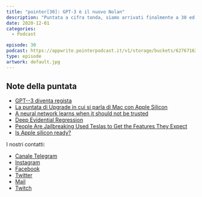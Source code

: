 ```yaml
---
title: "pointer[30]: GPT-3 è il nuovo Nolan"
description: "Puntata a cifra tonda, siamo arrivati finalmente a 30 ed è un traguardo importante per noi in questo 2020 che si sta per concludere. Anche per questa puntata siamo solamente noi tre e discutiamo di GPT-3, di Apple Silicon, di Tesla, di Satispay, di Shortcuts e di Neural Networks. Insomma, la classica puntata che comincia con 'Oggi finiamo presto che non abbiamo molto da raccontare' e che poi dura più di un'ora. Buon ascolto!"
date: 2020-12-01
categories:
  - Podcast

episode: 30
podcast: https://appwrite.pointerpodcast.it/v1/storage/buckets/627671639088838cd12f/files/c6585d67-ae34-4bf9-b09b-1b384ac5c552/view?project=6276715aaae4d6008ec9
type: episode
artwork: default.jpg
---
```


## Note della puntata

<!-- wp:list -->
<ul><li><a href="https://www.digitaltrends.com/features/solicitors-gpt3-future-of-filmmaking/">GPT--3 diventa regista</a></li><li><a href="https://www.relay.fm/upgrade/326">La puntata di Upgrade in cui si parla di Mac con Apple Silicon</a></li><li><a href="https://news.mit.edu/2020/neural-network-uncertainty-1120">A neural network learns when it should not be trusted</a></li><li><a href="http://www.mit.edu/~amini/pubs/pdf/deep-evidential-regression.pdf">Deep Evidential Regression</a></li><li><a href="https://www.vice.com/en/article/y3mb3w/people-are-jailbreaking-used-teslas-to-get-the-features-they-expect">People Are Jailbreaking Used Teslas to Get the Features They&nbsp;Expect</a></li><li><a href="https://isapplesiliconready.com">Is Apple silicon ready?</a></li></ul>
<!-- /wp:list -->

I nostri contatti:

- [Canale Telegram](https://t.me/PointerPodcast)
- [Instagram](https://www.instagram.com/pointerpodcast/)
- [Facebook](https://www.facebook.com/pointerPodcast/)
- [Twitter](https://twitter.com/PointerPodcast)
- [Mail](info@pointerpodcast.it)
- [Twitch](https://www.twitch.tv/pointerpodcast)
